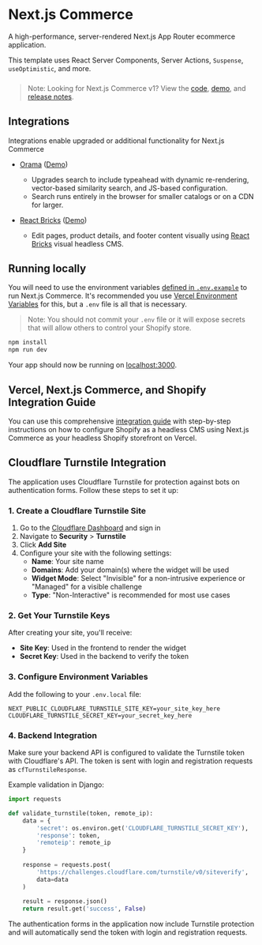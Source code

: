 # Next.js Commerce

A high-performance, server-rendered Next.js App Router ecommerce application.

This template uses React Server Components, Server Actions, `Suspense`, `useOptimistic`, and more.

<h3 id="v1-note"></h3>

> Note: Looking for Next.js Commerce v1? View the [code](https://github.com/vercel/commerce/tree/v1), [demo](https://commerce-v1.vercel.store), and [release notes](https://github.com/vercel/commerce/releases/tag/v1).

## Integrations

Integrations enable upgraded or additional functionality for Next.js Commerce

- [Orama](https://github.com/oramasearch/nextjs-commerce) ([Demo](https://vercel-commerce.oramasearch.com/))

  - Upgrades search to include typeahead with dynamic re-rendering, vector-based similarity search, and JS-based configuration.
  - Search runs entirely in the browser for smaller catalogs or on a CDN for larger.

- [React Bricks](https://github.com/ReactBricks/nextjs-commerce-rb) ([Demo](https://nextjs-commerce.reactbricks.com/))
  - Edit pages, product details, and footer content visually using [React Bricks](https://www.reactbricks.com) visual headless CMS.

## Running locally

You will need to use the environment variables [defined in `.env.example`](.env.example) to run Next.js Commerce. It's recommended you use [Vercel Environment Variables](https://vercel.com/docs/concepts/projects/environment-variables) for this, but a `.env` file is all that is necessary.

> Note: You should not commit your `.env` file or it will expose secrets that will allow others to control your Shopify store.

```bash
npm install
npm run dev
```

Your app should now be running on [localhost:3000](http://localhost:3000/).

## Vercel, Next.js Commerce, and Shopify Integration Guide

You can use this comprehensive [integration guide](https://vercel.com/docs/integrations/ecommerce/shopify) with step-by-step instructions on how to configure Shopify as a headless CMS using Next.js Commerce as your headless Shopify storefront on Vercel.

## Cloudflare Turnstile Integration

The application uses Cloudflare Turnstile for protection against bots on authentication forms. Follow these steps to set it up:

### 1. Create a Cloudflare Turnstile Site

1. Go to the [Cloudflare Dashboard](https://dash.cloudflare.com/) and sign in
2. Navigate to **Security** > **Turnstile**
3. Click **Add Site**
4. Configure your site with the following settings:
   - **Name**: Your site name
   - **Domains**: Add your domain(s) where the widget will be used
   - **Widget Mode**: Select "Invisible" for a non-intrusive experience or "Managed" for a visible challenge
   - **Type**: "Non-Interactive" is recommended for most use cases

### 2. Get Your Turnstile Keys

After creating your site, you'll receive:
- **Site Key**: Used in the frontend to render the widget
- **Secret Key**: Used in the backend to verify the token

### 3. Configure Environment Variables

Add the following to your `.env.local` file:

```
NEXT_PUBLIC_CLOUDFLARE_TURNSTILE_SITE_KEY=your_site_key_here
CLOUDFLARE_TURNSTILE_SECRET_KEY=your_secret_key_here
```

### 4. Backend Integration

Make sure your backend API is configured to validate the Turnstile token with Cloudflare's API. The token is sent with login and registration requests as `cfTurnstileResponse`.

Example validation in Django:
```python
import requests

def validate_turnstile(token, remote_ip):
    data = {
        'secret': os.environ.get('CLOUDFLARE_TURNSTILE_SECRET_KEY'),
        'response': token,
        'remoteip': remote_ip
    }
    
    response = requests.post(
        'https://challenges.cloudflare.com/turnstile/v0/siteverify',
        data=data
    )
    
    result = response.json()
    return result.get('success', False)
```

The authentication forms in the application now include Turnstile protection and will automatically send the token with login and registration requests.
